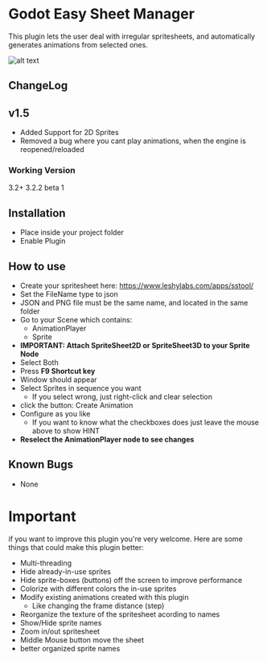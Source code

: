 # Godot Easy Sheet Manager

This plugin lets the user deal with irregular spritesheets, and automatically generates animations from selected ones.

![alt text](https://i.imgur.com/F6gqVGB.gif)

## ChangeLog

## v1.5
* Added Support for 2D Sprites
* Removed a bug where you cant play animations, when the engine is reopened/reloaded

### Working Version
3.2+
3.2.2 beta 1

## Installation
* Place inside your project folder
* Enable Plugin

## How to use
* Create your spritesheet here: https://www.leshylabs.com/apps/sstool/
* Set the FileName type to json
* JSON and PNG file must be the same name, and located in the same folder
* Go to your Scene which contains:
	- AnimationPlayer
	- Sprite 
* **IMPORTANT: Attach SpriteSheet2D or SpriteSheet3D to your Sprite Node**
* Select Both
* Press **F9 Shortcut key**
* Window should appear
* Select Sprites in sequence you want
	- If you select wrong, just right-click and clear selection
* click the button: Create Animation
* Configure as you like
	- If you want to know what the checkboxes does just leave the mouse above to show HINT
* **Reselect the AnimationPlayer node to see changes**

## Known Bugs
* None

# Important
if you want to improve this plugin you're very welcome.
Here are some things that could make this plugin better:
* Multi-threading
* Hide already-in-use sprites
* Hide sprite-boxes (buttons) off the screen to improve performance
* Colorize with different colors the in-use sprites
* Modify existing animations created with this plugin
	- Like changing the frame distance (step)
* Reorganize the texture of the spritesheet acording to names
* Show/Hide sprite names
* Zoom in/out spritesheet
* Middle Mouse button move the sheet
* better organized sprite names


